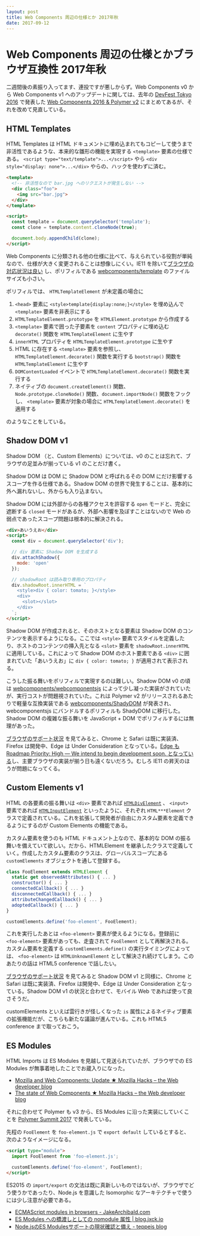 ```yaml
---
layout: post
title: Web Components 周辺の仕様とか 2017年秋
date: 2017-09-12
---
```


# Web Components 周辺の仕様とかブラウザ互換性 2017年秋

二週間後の素振り入ってます、連投ですが悪しからず。Web Components v0 から Web Components v1 へのアップデートに関しては、去年の [DevFest Tokyo 2016](https://gdg-tokyo.connpass.com/event/38927/) で発表した [Web Components 2016 & Polymer v2](https://1000ch.github.io/slide/webcomponents-2016/) にまとめてあるが、それを改めて見直している。

## HTML Templates

HTML Templates は HTML ドキュメントに埋め込まれてもコピーして使うまで非活性であるような、本来的な雛形の機能を実現する `<template>` 要素の仕様である。 `<script type="text/template">...</script>` やら `<div style="display: none">...</div>` やらの、ハックを使わずに済む。

```html
<template>
  <!-- 非活性なので bar.jpg へのリクエストが発生しない -->
  <div class="foo">
    <img src="bar.jpg">
  </div>
</template>

<script>
  const template = document.querySelector('template');
  const clone = template.content.cloneNode(true);

  document.body.appendChild(clone);
</script>
```

Web Components に分類される他の仕様に比べて、与えられている役割が単純なので、仕様が大きく変更されることは想像しにくい。IE11 を除いて[ブラウザの対応状況は良い](http://caniuse.com/#search=templates) し、ポリフィルである [webcomponents/template](https://github.com/webcomponents/template) のファイルサイズも小さい。

ポリフィルでは、 `HTMLTemplateElement` が未定義の場合に

1. `<head>` 要素に `<style>template{display:none;}</style>` を埋め込んで `<template>` 要素を非表示にする
2. `HTMLTemplateElement.prototype` を `HTMLElement.prototype` から作成する
3. `<template>` 要素で囲った子要素を `content` プロパティに埋め込む `decorate()` 関数を `HTMLTemplateElement` に生やす
4. `innerHTML` プロパティを `HTMLTemplateElement.prototype` に生やす
5. HTML に存在する `<template>` 要素を参照し、 `HTMLTemplateElement.decorate()` 関数を実行する `bootstrap()` 関数を `HTMLTemplateElement` に生やす
6. `DOMContentLoaded` イベントで `HTMLTemplateElement.decorate()` 関数を実行する
7. ネイティブの `document.createElement()` 関数、 `Node.prototype.cloneNode()` 関数、`document.importNode()` 関数をフックし、 `<template>` 要素が対象の場合に `HTMLTemplateElement.decorate()` を適用する

のようなことをしている。

## Shadow DOM v1

Shadow DOM （と、Custom Elements）については、v0 のことは忘れて、ブラウザの足並みが揃っている v1 のことだけ書く。

Shadow DOM は DOM に Shadow DOM と呼ばれるその DOM にだけ影響するスコープを作る仕様である。Shadow DOM の世界で発生することは、基本的に外へ漏れないし、外からも入り込まない。

Shadow DOM には外部からの各種アクセスを許容する `open` モードと、完全に遮断する `closed` モードがあるが、外部へ影響を及ぼすことはないので Web の弱点であったスコープ問題は根本的に解決される。

```html
<div>あいうえお</div>
<script>
  const div = document.querySelector('div');

  // div 要素に Shadow DOM を生成する
  div.attachShadow({
    mode: 'open'
  });

  // shadowRoot は読み取り専用のプロパティ
  div.shadowRoot.innerHTML = `
    <style>div { color: tomato; }</style>
    <div>
      <slot></slot>
    </div>
  `;
</script>
```

Shadow DOM が作成されると、そのホストとなる要素は Shadow DOM のコンテンツを表示するようになる。ここでは `<style>` 要素でスタイルを定義したり、ホストのコンテンツの挿入先となる `<slot>` 要素を `shadowRoot.innerHTML` に適用している。これによって Shadow DOM のホスト要素である `<div>` に囲まれていた「あいうえお」に `div { color: tomato; }` が適用されて表示される。

こうした振る舞いをポリフィルで実現するのは難しい。Shadow DOM v0 の頃は [webcomponents/webcomponentsjs](https://github.com/webcomponents/webcomponentsjs) によって少し凝った実装がされていたが、実行コストが問題視されていた。これは Polymer v2 がリリースされるあたりで軽量な互換実装である [webcomponents/ShadyDOM](https://github.com/webcomponents/shadydom) が発表され、webcomponentsjs にバンドルするポリフィルも ShadyDOM に移行した。Shadow DOM の複雑な振る舞いを JavaScript + DOM でポリフィルするには無理があった。

[ブラウザのサポート状況](http://caniuse.com/#feat=shadowdomv1) を見てみると、Chrome と Safari は既に実装済、Firefox は開発中、Edge は Under Consideration となっている。[Edge も Roadmap Priority: High — We intend to begin development soon. となっている](https://developer.microsoft.com/en-us/microsoft-edge/platform/status/shadowdom/)し、主要ブラウザの実装が揃う日も遠くないだろう。むしろ IE11 の昇天のほうが問題になってくる。

## Custom Elements v1

HTML の各要素の振る舞いは `<div>` 要素であれば [`HTMLDivElement`](https://developer.mozilla.org/ja/docs/Web/API/HTMLDivElement) 、 `<input>` 要素であれば [`HTMLInputElement`](https://developer.mozilla.org/ja/docs/Web/API/HTMLInputElement) といったように、それぞれ `HTML***Element` クラスで定義されている。これを拡張して開発者が自由にカスタム要素を定義できるようにするのが Custom Elements の機能である。

カスタム要素を使うのも HTML ドキュメント上なので、基本的な DOM の振る舞いを備えていて欲しい。だから、HTMLElement を継承したクラスで定義していく。作成したカスタム要素のクラスは、グローバルスコープにある `customElements` オブジェクトを通して登録する。

```javascript
class FooElement extends HTMLElement {
  static get observedAttributes() { ... }
  constructor() { ... }
  connectedCallback() { ... }
  disconnectedCallback() { ... }
  attributeChangedCallback() { ... }
  adoptedCallback() { ... }
}

customElements.define('foo-element', FooElement);
```

これを実行したあとは `<foo-element>` 要素が使えるようになる。登録前に `<foo-element>` 要素があっても、走査されて `FooElement` として再解決される。カスタム要素を定義する `customElements.define()` の実行タイミングによっては、 `<foo-element>` は `HTMLUnknownElement` として解決され続けてしまう。このあたりの話は HTML5 conference で話したい。

[ブラウザのサポート状況](http://caniuse.com/#feat=custom-elementsv1) を見てみると Shadow DOM v1 と同様に、Chrome と Safari は既に実装済、Firefox は開発中、Edge は Under Consideration となっている。Shadow DOM v1 の状況と合わせて、モバイル Web であれば使って良さそうだ。

customElements といえば雲行きが怪しくなった `is` 属性によるネイティブ要素の拡張機能だが、こちらも新たな議論が進んでいる。これも HTML5 conference まで取っておこう。　

## ES Modules

HTML Imports は ES Modules を見越して見送られていたが、ブラウザでの ES Modules が無事着地したことでお蔵入りになった。

- [Mozilla and Web Components: Update ★ Mozilla Hacks – the Web developer blog](https://hacks.mozilla.org/2014/12/mozilla-and-web-components/)
- [The state of Web Components ★ Mozilla Hacks – the Web developer blog](https://hacks.mozilla.org/2015/06/the-state-of-web-components/)

それに合わせて Polymer も v3 から、ES Modules に沿った実装にしていくことを [Polymer Summit 2017](https://summit.polymer-project.org/) で発表している。

<fluid-iframe src="https://www.youtube.com/embed/JH6jEcLxJEI"></fluid-iframe>

先程の `FooElement` を `foo-element.js` で `export default` しているとすると、次のようなイメージになる。

```html
<script type="module">
  import FooElement from 'foo-element.js';

  customElements.define('foo-element', FooElement);
</script>
```

ES2015 の `import/export` の文法は既に真新しいものではないが、ブラウザでどう使うかであったり、Node.js を意識した Isomorphic なアーキテクチャで使うには少し注意が必要である。

- [ECMAScript modules in browsers - JakeArchibald.com](https://jakearchibald.com/2017/es-modules-in-browsers/)
- [ES Modules への橋渡しとしての nomodule 属性 | blog.jxck.io](https://blog.jxck.io/entries/2017-06-21/nomodule-attribute.html)
- [Node.jsのES Modulesサポートの現状確認と備え - teppeis blog](http://teppeis.hatenablog.com/entry/2017/08/es-modules-in-nodejs)
